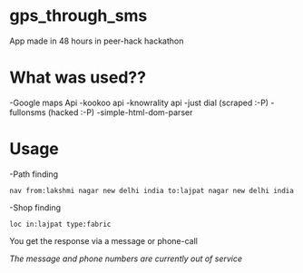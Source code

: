 gps_through_sms
===============

App made in 48 hours in peer-hack hackathon 

What was used??
===============
-Google maps Api
-kookoo api
-knowrality api
-just dial (scraped :-P)
-fullonsms (hacked :-P)
-simple-html-dom-parser

Usage
=====
-Path finding

`nav from:lakshmi nagar new delhi india to:lajpat nagar new delhi india`

-Shop finding

`loc in:lajpat type:fabric`

You get the response via a message or phone-call

_The message and phone numbers are currently out of service_
